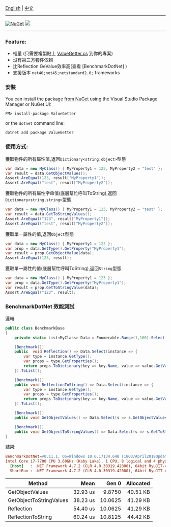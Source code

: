 ﻿

[English](Readme.md) | [中文](Readme_zh-cn.md) 

---

[![NuGet](https://img.shields.io/nuget/v/ValueGetter.svg)](https://www.nuget.org/packages/ValueGetter)
![](https://img.shields.io/nuget/dt/ValueGetter.svg)

---

### Feature:
- 輕量 (只需要複製貼上 [ValueGetter.cs](ValueGetter/ValueGetter.cs) 到你的專案)
- 沒有第三方套件依賴
- 比Reflection GeValue效率高(查看 [BenchmarkDotNet] )
- 支援版本 `net40;net45;netstandard2.0;` frameworks

### 安裝

You can install the package [from NuGet](https://www.nuget.org/packages/ValueGetter) using the Visual Studio Package Manager or NuGet UI:

```cmd
PM> install-package ValueGetter
```

or the `dotnet` command line:

```cmd
dotnet add package ValueGetter
```

### 使用方式:

獲取物件的所有屬性值,返回`Dictionary<string,object>`型態
```C#
var data = new MyClass() { MyProperty1 = 123, MyProperty2 = "test" };
var result = data.GetObjectValues();
Assert.AreEqual(123, result["MyProperty1"]);
Assert.AreEqual("test", result["MyProperty2"]);
```

獲取物件的所有屬性字串值(底層幫忙呼叫ToString),返回`Dictionary<string,string>`型態
```C#
var data = new MyClass() { MyProperty1 = 123, MyProperty2 = "test" };
var result = data.GetToStringValues();
Assert.AreEqual("123", result["MyProperty1"]);
Assert.AreEqual("test", result["MyProperty2"]);
```

獲取單一屬性的值,返回`Object`型態
```C#
var data = new MyClass() { MyProperty1 = 123 };
var prop = data.GetType().GetProperty("MyProperty1");
var result = prop.GetObjectValue(data);
Assert.AreEqual(123, result);
```

獲取單一屬性的值(底層幫忙呼叫ToString),返回`String`型態
```C#
var data = new MyClass() { MyProperty1 = 123 };
var prop = data.GetType().GetProperty("MyProperty1");
var result = prop.GetToStringValue(data);
Assert.AreEqual("123", result);
```


### BenchmarkDotNet 效能測試

邏輯:
```C#
public class BenchmarkBase
{
    private static List<MyClass> Data = Enumerable.Range(1,100).Select(s=>new MyClass() { MyProperty1 = 123, MyProperty2 = "test" }).ToList();

    [Benchmark()]
    public  void Reflection() => Data.Select(instance => {
        var type = instance.GetType();
        var props = type.GetProperties();
        return props.ToDictionary(key => key.Name, value => value.GetValue(instance));
    }).ToList();

    [Benchmark()]
    public void ReflectionToString() => Data.Select(instance => {
        var type = instance.GetType();
        var props = type.GetProperties();
        return props.ToDictionary(key => key.Name, value => value.GetValue(instance).ToString());
    }).ToList();

    [Benchmark()]
    public void GetObjectValues() => Data.Select(s => s.GetObjectValues()).ToList();

    [Benchmark()]
    public void GetObjectToStringValues() => Data.Select(s => s.GetToStringValues()).ToList();
}
```

結果:

``` ini
BenchmarkDotNet=v0.11.1, OS=Windows 10.0.17134.648 (1803/April2018Update/Redstone4)
Intel Core i7-7700 CPU 3.60GHz (Kaby Lake), 1 CPU, 8 logical and 4 physical cores
  [Host]   : .NET Framework 4.7.2 (CLR 4.0.30319.42000), 64bit RyuJIT-v4.7.3362.0
  ShortRun : .NET Framework 4.7.2 (CLR 4.0.30319.42000), 64bit RyuJIT-v4.7.3362.0
```
|                  Method |     Mean |   Gen 0 | Allocated |
|------------------------ |---------:|--------:|----------:|
|         GetObjectValues | 32.93 us |  9.8750 |  40.51 KB |
| GetObjectToStringValues | 38.23 us | 10.0625 |  41.29 KB |
|              Reflection | 54.40 us | 10.0625 |  41.29 KB |
|      ReflectionToString | 60.24 us | 10.8125 |  44.42 KB |